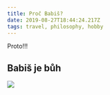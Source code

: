 ```yaml
---
title: Proč Babiš?
date: 2019-08-27T18:44:24.217Z
tags: travel, philosophy, hobby
---
```

Proto!!!

## Babiš je bůh

![](https://g.denik.cz/1/7b/praha-rozhovor-babis-2020-04.jpg)